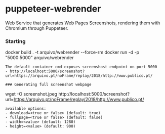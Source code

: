 # puppeteer-webrender

Web Service that generates Web Pages Screenshots, rendering them with Chromium through Puppeteer.

### Starting

docker build . -t arquivo/webrender --force-rm
docker run -d -p "5000:5000" arquivo/webrender
```
The default container cmd exposes screenshost endpoint on port 5000
- http://localhost:5000/screenshot?url=https://arquivo.pt/noFrame/replay/2018/http://www.publico.pt/

### Generating full screenshot webpage
```
wget -O screenshot.jpeg http://localhost:5000/screenshot?url=https://arquivo.pt/noFrame/replay/2018/http://www.publico.pt/
```
available options:
- download=<true or false> (default: true)
- fullpage=<true or false> (default: false)
- width=<value> (default: 1280)
- height=<value> (default: 900)
